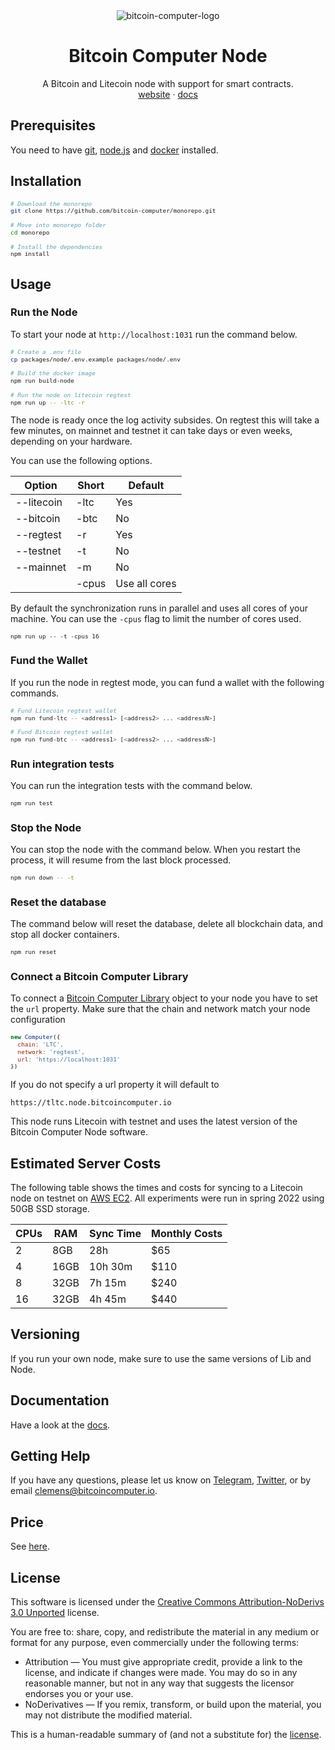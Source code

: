 <div align="center">
  <img src="./imgs/bitcoin-computer-node@1x.png" alt="bitcoin-computer-logo" border="0" style="max-height: 180px"/>
  <h1>Bitcoin Computer Node</h1>
  <p>
    A Bitcoin and Litecoin node with support for smart contracts.
    <br />
    <a href="http://bitcoincomputer.io/">website</a> &#183; <a href="http://docs.bitcoincomputer.io/">docs</a>
  </p>
</div>

## Prerequisites

You need to have [git](https://www.git-scm.com/), [node.js](https://nodejs.org/) and [docker](https://www.docker.com/) installed.

## Installation

<font size=1>

```sh
# Download the monorepo
git clone https://github.com/bitcoin-computer/monorepo.git

# Move into monorepo folder
cd monorepo

# Install the dependencies
npm install
```

</font>

## Usage

### Run the Node

To start your node at `http://localhost:1031` run the command below.

<font size=1>

```sh
# Create a .env file
cp packages/node/.env.example packages/node/.env

# Build the docker image
npm run build-node

# Run the node on litecoin regtest
npm run up -- -ltc -r
```

</font>

The node is ready once the log activity subsides. On regtest this will take a few minutes, on mainnet and testnet it can take days or even weeks, depending on your hardware.

You can use the following options.

| Option     | Short       | Default       |
|------------|-------------|---------------|
| --litecoin | -ltc        | Yes           |
| --bitcoin  | -btc        | No            |
| --regtest  | -r          | Yes           |
| --testnet  | -t          | No            |
| --mainnet  | -m          | No            |
|            | -cpus       | Use all cores |


By default the synchronization runs in parallel and uses all cores of your machine. You can use the `-cpus` flag to limit the number of cores used.

<font size=1>

```shell
npm run up -- -t -cpus 16
```

</font>

### Fund the Wallet

If you run the node in regtest mode, you can fund a wallet with the following commands.

<font size=1>

```sh
# Fund Litecoin regtest wallet
npm run fund-ltc -- <address1> [<address2> ... <addressN>]

# Fund Bitcoin regtest wallet
npm run fund-btc -- <address1> [<address2> ... <addressN>]
```

</font>

### Run integration tests

You can run the integration tests with the command below.

<font size=1>

```sh
npm run test
```

</font>

### Stop the Node

You can stop the node with the command below. When you restart the process, it will resume from the last block processed.

<font size=1>

```sh
npm run down -- -t
```

</font>


### Reset the database

The command below will reset the database, delete all blockchain data, and stop all docker containers.

<font size=1>

```sh
npm run reset
```

</font>

### Connect a Bitcoin Computer Library

To connect a [Bitcoin Computer Library](https://www.npmjs.com/package/@bitcoin-computer/lib) object to your node you have to set the ``url`` property. Make sure that the chain and network match your node configuration

<font size=1>

```js
new Computer({
  chain: 'LTC',
  network: 'regtest',
  url: 'https://localhost:1031'
})
```

</font>

If you do not specify a url property it will default to 

```
https://tltc.node.bitcoincomputer.io
```

This node runs Litecoin with testnet and uses the latest version of the Bitcoin Computer Node software.

## Estimated Server Costs

The following table shows the times and costs for syncing to a Litecoin node on testnet on [AWS EC2](https://aws.amazon.com/ec2/pricing/on-demand/). All experiments were run in spring 2022 using 50GB SSD storage.


| CPUs | RAM  | Sync Time | Monthly Costs  |
|------|------|-----------|----------------|
| 2    | 8GB  | 28h       | $65            |
| 4    | 16GB | 10h 30m   | $110           |
| 8    | 32GB | 7h 15m    | $240           |
| 16   | 32GB | 4h 45m    | $440           |

## Versioning

If you run your own node, make sure to use the same versions of Lib and Node.

## Documentation

Have a look at the [docs](https://docs.bitcoincomputer.io/).

## Getting Help

If you have any questions, please let us know on <a href="https://t.me/thebitcoincomputer" target="_blank">Telegram</a>, <a href="https://twitter.com/TheBitcoinToken" target="_blank">Twitter</a>, or by email clemens@bitcoincomputer.io.

## Price

See [here](https://www.npmjs.com/package/@bitcoin-computer/lib#price).

## License

This software is licensed under the [Creative Commons Attribution-NoDerivs 3.0 Unported](https://creativecommons.org/licenses/by-nd/3.0/) license.

You are free to: share, copy, and redistribute the material in any medium or format for any purpose, even commercially under the following terms:

* Attribution — You must give appropriate credit, provide a link to the license, and indicate if changes were made. You may do so in any reasonable manner, but not in any way that suggests the licensor endorses you or your use.
* NoDerivatives — If you remix, transform, or build upon the material, you may not distribute the modified material.

This is a human-readable summary of (and not a substitute for) the [license](https://creativecommons.org/licenses/by-nd/3.0/legalcode).
